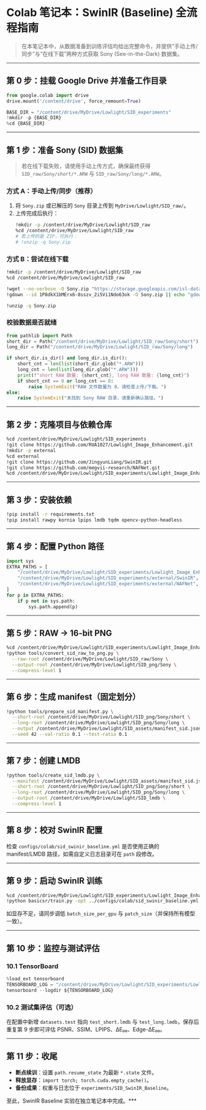 # Colab 笔记本：SwinIR (Baseline) 全流程指南

> 在本笔记本中，从数据准备到训练评估均给出完整命令，并提供“手动上传/同步”与“在线下载”两种方式获取 Sony (See-in-the-Dark) 数据集。

---

## 第 0 步：挂载 Google Drive 并准备工作目录

```python
from google.colab import drive
drive.mount('/content/drive', force_remount=True)

BASE_DIR = "/content/drive/MyDrive/Lowlight/SID_experiments"
!mkdir -p {BASE_DIR}
%cd {BASE_DIR}
```

---

## 第 1 步：准备 Sony (SID) 数据集

> 若在线下载失败，请使用手动上传方式，确保最终获得 `SID_raw/Sony/short/*.ARW` 与 `SID_raw/Sony/long/*.ARW`。

### 方式 A：手动上传/同步（推荐）
1. 将 `Sony.zip` 或已解压的 `Sony` 目录上传到 `MyDrive/Lowlight/SID_raw/`。
2. 上传完成后执行：
   ```bash
   !mkdir -p /content/drive/MyDrive/Lowlight/SID_raw
   %cd /content/drive/MyDrive/Lowlight/SID_raw
   # 若上传的是 ZIP，可执行：
   # !unzip -q Sony.zip
   ```

### 方式 B：尝试在线下载
```bash
!mkdir -p /content/drive/MyDrive/Lowlight/SID_raw
%cd /content/drive/MyDrive/Lowlight/SID_raw

!wget --no-verbose -O Sony.zip "https://storage.googleapis.com/isl-datasets/SID/Sony.zip" || echo "官方直链下载失败，请尝试 gdown 或手动上传。"
!gdown --id 1P8dkX1bMErx6-8sszv_2i5Vi1Ndo63ok -O Sony.zip || echo "gdown 下载失败，请手动上传。"

!unzip -q Sony.zip
```

### 校验数据是否就绪
```python
from pathlib import Path
short_dir = Path("/content/drive/MyDrive/Lowlight/SID_raw/Sony/short")
long_dir = Path("/content/drive/MyDrive/Lowlight/SID_raw/Sony/long")

if short_dir.is_dir() and long_dir.is_dir():
    short_cnt = len(list(short_dir.glob("*.ARW")))
    long_cnt = len(list(long_dir.glob("*.ARW")))
    print(f"short RAW 数量: {short_cnt}, long RAW 数量: {long_cnt}")
    if short_cnt == 0 or long_cnt == 0:
        raise SystemExit("RAW 文件数量为 0，请检查上传/下载。")
else:
    raise SystemExit("未找到 Sony RAW 目录，请重新确认路径。")
```

---

## 第 2 步：克隆项目与依赖仓库

```bash
%cd /content/drive/MyDrive/Lowlight/SID_experiments
!git clone https://github.com/RUA1027/Lowlight_Image_Enhancement.git
!mkdir -p external
%cd external
!git clone https://github.com/JingyunLiang/SwinIR.git
!git clone https://github.com/megvii-research/NAFNet.git
%cd /content/drive/MyDrive/Lowlight/SID_experiments/Lowlight_Image_Enhancement
```

---

## 第 3 步：安装依赖

```bash
!pip install -r requirements.txt
!pip install rawpy kornia lpips lmdb tqdm opencv-python-headless
```

---

## 第 4 步：配置 Python 路径

```python
import sys
EXTRA_PATHS = [
    "/content/drive/MyDrive/Lowlight/SID_experiments/Lowlight_Image_Enhancement",
    "/content/drive/MyDrive/Lowlight/SID_experiments/external/SwinIR",
    "/content/drive/MyDrive/Lowlight/SID_experiments/external/NAFNet",
]
for p in EXTRA_PATHS:
    if p not in sys.path:
        sys.path.append(p)
```

---

## 第 5 步：RAW → 16-bit PNG

```bash
%cd /content/drive/MyDrive/Lowlight/SID_experiments/Lowlight_Image_Enhancement
!python tools/convert_sid_raw_to_png.py \
  --raw-root /content/drive/MyDrive/Lowlight/SID_raw/Sony \
  --output-root /content/drive/MyDrive/Lowlight/SID_png/Sony \
  --compress-level 1
```

---

## 第 6 步：生成 manifest（固定划分）

```bash
!python tools/prepare_sid_manifest.py \
  --short-root /content/drive/MyDrive/Lowlight/SID_png/Sony/short \
  --long-root /content/drive/MyDrive/Lowlight/SID_png/Sony/long \
  --output /content/drive/MyDrive/Lowlight/SID_assets/manifest_sid.json \
  --seed 42 --val-ratio 0.1 --test-ratio 0.1
```

---

## 第 7 步：创建 LMDB

```bash
!python tools/create_sid_lmdb.py \
  --manifest /content/drive/MyDrive/Lowlight/SID_assets/manifest_sid.json \
  --short-root /content/drive/MyDrive/Lowlight/SID_png/Sony/short \
  --long-root /content/drive/MyDrive/Lowlight/SID_png/Sony/long \
  --output-root /content/drive/MyDrive/Lowlight/SID_lmdb \
  --compress-level 1
```

---

## 第 8 步：校对 SwinIR 配置

检查 `configs/colab/sid_swinir_baseline.yml` 是否使用正确的 manifest/LMDB 路径，如需自定义日志目录可在 `path` 段修改。

---

## 第 9 步：启动 SwinIR 训练

```bash
%cd /content/drive/MyDrive/Lowlight/SID_experiments/Lowlight_Image_Enhancement/NAFNet_base
!python basicsr/train.py -opt ../configs/colab/sid_swinir_baseline.yml
```

如显存不足，请同步调低 `batch_size_per_gpu` 与 `patch_size`（并保持所有模型一致）。

---

## 第 10 步：监控与测试评估

### 10.1 TensorBoard
```python
%load_ext tensorboard
TENSORBOARD_LOG = "/content/drive/MyDrive/Lowlight/SID_experiments/Lowlight_Image_Enhancement/experiments"
tensorboard --logdir ${TENSORBOARD_LOG}
```

### 10.2 测试集评估（可选）
在配置中新增 `datasets.test` 指向 `test_short.lmdb` 与 `test_long.lmdb`，保存后重复第 9 步即可评估 PSNR、SSIM、LPIPS、ΔE₀₀、Edge-ΔE₀₀。

---

## 第 11 步：收尾

- **断点续训**：设置 `path.resume_state` 为最新 `*.state` 文件。
- **释放显存**：`import torch; torch.cuda.empty_cache()`。
- **备份成果**：权重与日志位于 `experiments/SID_SwinIR_Baseline`。

至此，SwinIR Baseline 实验在独立笔记本中完成。***
